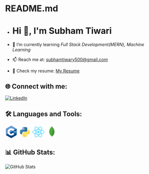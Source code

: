 # README.md
- # Hi 👋, I'm Subham Tiwari
  

- 🌱 I’m currently learning *Full Stack Development(MERN), Machine Learning*
- 📫 Reach me at: [subhamtiwary500@gmail.com](mailto:subham.work@gmail.com)
- 📝 Check my resume: [My Resume](http://bit.ly/subham-resume)

## 🌐 Connect with me:
[![LinkedIn](https://img.shields.io/badge/LinkedIn-blue?logo=linkedin&logoColor=white)](https://linkedin.com/in/subham-tiwari-367a86257/)



## 🛠 Languages and Tools:
<img src="https://raw.githubusercontent.com/devicons/devicon/master/icons/cplusplus/cplusplus-original.svg" width="40"/>
<img src="https://raw.githubusercontent.com/devicons/devicon/master/icons/python/python-original.svg" width="40"/>
<img src="https://raw.githubusercontent.com/devicons/devicon/master/icons/react/react-original.svg" width="40"/>
<img src="https://raw.githubusercontent.com/devicons/devicon/master/icons/mongodb/mongodb-original.svg" width="40"/>

## 📊 GitHub Stats:
![GitHub Stats](https://github-readme-stats.vercel.app/api?username=subhamtiwari&show_icons=true&theme=radical)
